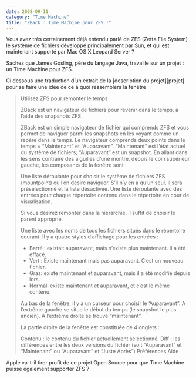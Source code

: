 ```yaml
---
date: 2008-09-11
category: "Time Machine"
title: "ZBack : Time Machine pour ZFS !"
---
```


Vous avez très certainement déjà entendu parlé de ZFS (Zetta File System) le système de fichiers développé principalement par Sun, et qui est maintenant supporté par Mac OS X Leopard Server ?

Sachez que James Gosling, père du langage Java, travaille sur un projet : un Time Machine pour ZFS.

Ci dessous une traduction d’un extrait de la [description du projet][projet] pour se faire une idée de ce à quoi ressemblera la fenêtre

> Utilisez ZFS pour remonter le temps
> 
> ZBack est un navigateur de fichiers pour revenir dans le temps, à l’aide des snapshots ZFS
> 
> ZBack est un simple navigateur de fichier qui comprends ZFS et vous permet de naviguer parmi les snapshots en les voyant comme un repère dans le temps. Le navigateur comprends deux points dans le temps = “Maintenant” et “Auparavant”. “Maintenant” est l’état actuel du système de fichiers; “Auparavant” est un snapshot. En allant dans les sens contraire des aiguilles d’une montre, depuis le coin supérieur gauche, les composants de la fenêtre sont :
> 
> Une liste déroulante pour choisir le système de fichiers ZFS (mountpoint) où l’on désire naviguer. S’il n’y en a qu’un seul, il sera présélectionné et la liste désactivée.
> Une liste déroulante avec des entrées pour chaque répertoire contenu dans le répertoire en cour de visualisation.
> 
> Si vous désirez remonter dans la hiérarchie, il suffit de choisir le parent approprié.
> 
> Une liste avec les noms de tous les fichiers situés dans le répertoire courant. Il y a quatre styles d’affichage pour les entrées :
> 
> * Barré : existait auparavant, mais n’existe plus maintenant. Il a été effacé.
> * Vert : Existe maintenant mais pas auparavant. C’est un nouveau fichier.
> * Gras: existe maintenant et auparavant, mais il a été modifié depuis lors.
> * Normal: existe maintenant et auparavant, et c’est le même contenu.
> 
> Au bas de la fenêtre, il y a un curseur pour choisir le ‘Auparavant”. A l’extrême gauche se situe le début du temps (le snapshot le plus ancien). A l’extrème droite se trouve “maintenant”.
> 
> La partie droite de la fenêtre est constituée de 4 onglets :
> 
> Contenu : le contenu du fichier actuellement sélectionné.
> Diff : les différences entre les deux versions du fichier (soit “Auparavant” et “Maintenant” ou “Auparavant” et “Juste Après”)
> Préférences
> Aide

Apple va-t-il tirer profit de ce projet Open Source pour que Time Machine puisse également supporter ZFS ?
